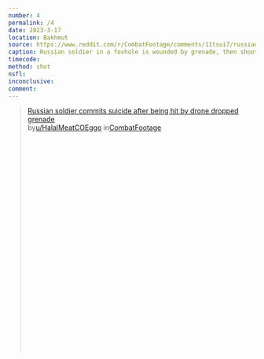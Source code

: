 ```yaml
---
number: 4
permalink: /4
date: 2023-3-17
location: Bakhmut
source: https://www.reddit.com/r/CombatFootage/comments/11tsui7/russian_soldier_commits_suicide_after_being_hit/
caption: Russian soldier in a foxhole is wounded by grenade, then shoots himself
timecode:
method: shot
nsfl:
inconclusive:
comment:
---
```

<blockquote class="reddit-embed-bq" style="height:500px" data-embed-theme="dark" data-embed-height="566"><a href="https://www.reddit.com/r/CombatFootage/comments/11tsui7/russian_soldier_commits_suicide_after_being_hit/">Russian soldier commits suicide after being hit by drone dropped grenade</a><br> by<a href="https://www.reddit.com/user/HalalMeatCOEggo/">u/HalalMeatCOEggo</a> in<a href="https://www.reddit.com/r/CombatFootage/">CombatFootage</a></blockquote><script async="" src="https://embed.reddit.com/widgets.js" charset="UTF-8"></script>